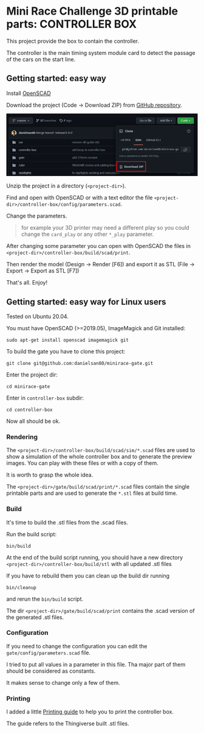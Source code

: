 # Mini Race Challenge 3D printable parts: CONTROLLER BOX

This project provide the box to contain the controller.

The controller is the main timing system module card
to detect the passage of the cars on the start line.

## Getting started: easy way

Install [OpenSCAD](https://openscad.org/)

Download the project (Code -> Download ZIP) from [GitHub repository](https://github.com/danielsan80/minirace-gate).

![Download the project](doc/download-repository.png "Download the project")

Unzip the project in a directory (`<project-dir>`).

Find and open with OpenSCAD or with a text editor the file `<project-dir>/controller-box/config/parameters.scad`.

Change the parameters.

> for example your 3D printer may need a different play so you could change the `card_play`
> or any other `*_play` parameter.

After changing some parameter you can open with OpenSCAD the files in `<project-dir>/controller-box/build/scad/print`.

Then render the model (Design -> Render [F6]) and export it as STL (File -> Export -> Export as STL [F7])

That's all. Enjoy!


## Getting started: easy way for Linux users

Tested on Ubuntu 20.04.

You must have OpenSCAD (>=2019.05), ImageMagick and Git installed:

```
sudo apt-get install openscad imagemagick git
```

To build the gate you have to clone this project:

```
git clone git@github.com:danielsan80/minirace-gate.git
```

Enter the project dir:

```
cd minirace-gate
```

Enter in `controller-box` subdir:

```
cd controller-box
```

Now all should be ok.


### Rendering
The `<project-dir>/controller-box/build/scad/sim/*.scad` files are used to show a simulation of the whole controller box
and to generate the preview images.
You can play with these files or with a copy of them.

It is worth to grasp the whole idea.

The `<project-dir>/gate/build/scad/print/*.scad` files contain the single printable parts
and are used to generate the `*.stl` files at build time.


### Build

It's time to build the .stl files from the .scad files.

Run the build script:

```
bin/build
```

At the end of the build script running, you should have a new directory `<project-dir>/controller-box/build/stl`
with all updated .stl files

If you have to rebuild them you can clean up the build dir running

```
bin/cleanup
```

and rerun the `bin/build` script.

The dir `<project-dir>/gate/build/scad/print` contains the .scad version of the generated .stl files.

### Configuration

If you need to change the configuration you can edit the `gate/config/parameters.scad` file.

I tried to put all values in a parameter in this file. Tha major part of them should be considered as constants.

It makes sense to change only a few of them.

### Printing

I added a little [Printing guide](doc/printing.md) to help you to print the controller box.

The guide refers to the Thingiverse built .stl files. 



